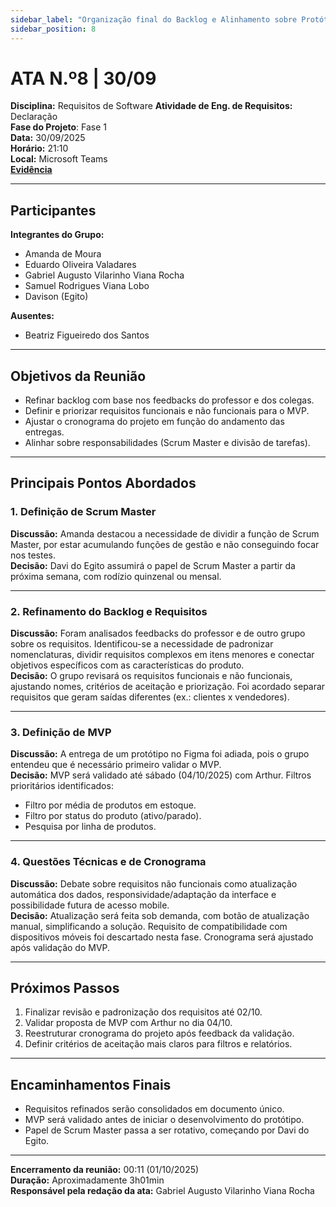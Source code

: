 ```yaml
---
sidebar_label: "Organização final do Backlog e Alinhamento sobre Protótipo do produto"
sidebar_position: 8
---
```


# ATA N.º8 | 30/09

**Disciplina:** Requisitos de Software
**Atividade de Eng. de Requisitos:** Declaração  
**Fase do Projeto**: Fase 1  
**Data:** 30/09/2025  
**Horário:** 21:10  
**Local:** Microsoft Teams  
[**Evidência**](https://unbbr.sharepoint.com/:v:/s/BASED/ETsFqwwJG8ROhBP62u2Kn3kB-PhDsacRqsis11ts_9ddvw?e=diWOa5&nav=eyJyZWZlcnJhbEluZm8iOnsicmVmZXJyYWxBcHAiOiJTdHJlYW1XZWJBcHAiLCJyZWZlcnJhbFZpZXciOiJTaGFyZURpYWxvZy1MaW5rIiwicmVmZXJyYWxBcHBQbGF0Zm9ybSI6IldlYiIsInJlZmVycmFsTW9kZSI6InZpZXcifX0%3D)

---

## Participantes

**Integrantes do Grupo:**  
- Amanda de Moura  
- Eduardo Oliveira Valadares  
- Gabriel Augusto Vilarinho Viana Rocha  
- Samuel Rodrigues Viana Lobo  
- Davison (Egito)  

**Ausentes:**  
- Beatriz Figueiredo dos Santos  

---

## Objetivos da Reunião
- Refinar backlog com base nos feedbacks do professor e dos colegas.  
- Definir e priorizar requisitos funcionais e não funcionais para o MVP.  
- Ajustar o cronograma do projeto em função do andamento das entregas.  
- Alinhar sobre responsabilidades (Scrum Master e divisão de tarefas).  

---

## Principais Pontos Abordados

### 1. Definição de Scrum Master
**Discussão:** Amanda destacou a necessidade de dividir a função de Scrum Master, por estar acumulando funções de gestão e não conseguindo focar nos testes.  
**Decisão:** Davi do Egito assumirá o papel de Scrum Master a partir da próxima semana, com rodízio quinzenal ou mensal.  

---

### 2. Refinamento do Backlog e Requisitos
**Discussão:** Foram analisados feedbacks do professor e de outro grupo sobre os requisitos. Identificou-se a necessidade de padronizar nomenclaturas, dividir requisitos complexos em itens menores e conectar objetivos específicos com as características do produto.  
**Decisão:** O grupo revisará os requisitos funcionais e não funcionais, ajustando nomes, critérios de aceitação e priorização. Foi acordado separar requisitos que geram saídas diferentes (ex.: clientes x vendedores).  

---

### 3. Definição de MVP
**Discussão:** A entrega de um protótipo no Figma foi adiada, pois o grupo entendeu que é necessário primeiro validar o MVP.  
**Decisão:** MVP será validado até sábado (04/10/2025) com Arthur. Filtros prioritários identificados:  
- Filtro por média de produtos em estoque.  
- Filtro por status do produto (ativo/parado).  
- Pesquisa por linha de produtos.  

---

### 4. Questões Técnicas e de Cronograma
**Discussão:** Debate sobre requisitos não funcionais como atualização automática dos dados, responsividade/adaptação da interface e possibilidade futura de acesso mobile.  
**Decisão:** Atualização será feita sob demanda, com botão de atualização manual, simplificando a solução. Requisito de compatibilidade com dispositivos móveis foi descartado nesta fase. Cronograma será ajustado após validação do MVP.  

---

## Próximos Passos
1. Finalizar revisão e padronização dos requisitos até 02/10.  
2. Validar proposta de MVP com Arthur no dia 04/10.  
3. Reestruturar cronograma do projeto após feedback da validação.  
4. Definir critérios de aceitação mais claros para filtros e relatórios.  

---

## Encaminhamentos Finais
- Requisitos refinados serão consolidados em documento único.  
- MVP será validado antes de iniciar o desenvolvimento do protótipo.  
- Papel de Scrum Master passa a ser rotativo, começando por Davi do Egito.  

---

**Encerramento da reunião:** 00:11 (01/10/2025)  
**Duração:** Aproximadamente 3h01min  
**Responsável pela redação da ata:** Gabriel Augusto Vilarinho Viana Rocha
